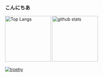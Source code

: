 ### こんにちあ

<p align="left"> 
  <img alt="Top Langs" height="150px" src="https://github-readme-stats.vercel.app/api/top-langs/?username=ryosuke0121&layout=compact&count_private=true&show_icons=true&theme=onedark" />
  <img alt="github stats" height="150px" src="https://github-readme-stats.vercel.app/api?username=ryosuke0121&count_private=true&show_icons=true&show_icons=true&theme=onedark" />
</p>

[![trophy](https://github-profile-trophy.vercel.app/?username=ryosuke0121&theme=onedark&column=7
)](https://github.com/ryo-ma/github-profile-trophy)
